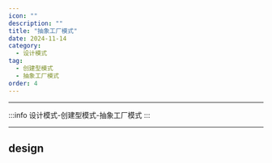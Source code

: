 ```yaml
---
icon: ""
description: ""
title: "抽象工厂模式"
date: 2024-11-14
category:
  - 设计模式
tag: 
  - 创建型模式
  - 抽象工厂模式
order: 4
---
```


---

:::info
设计模式-创建型模式-抽象工厂模式
:::

---

## design
